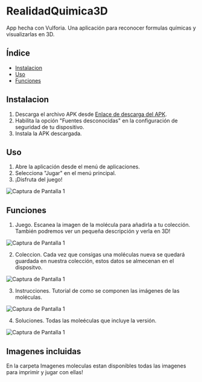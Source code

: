 # RealidadQuimica3D
App hecha con Vulforia. Una aplicación para reconocer formulas químicas y visualizarlas en 3D.

## Índice

- [Instalacion](#instalación)
- [Uso](#uso)
- [Funciones](#funciones)

## Instalacion

1. Descarga el archivo APK desde [Enlace de descarga del APK](RealidadQuimica3D.apk).
2. Habilita la opción "Fuentes desconocidas" en la configuración de seguridad de tu dispositivo.
3. Instala la APK descargada.


## Uso
1. Abre la aplicación desde el menú de aplicaciones.
2. Selecciona "Jugar" en el menú principal.
3. ¡Disfruta del juego!
   
![Captura de Pantalla 1](/screenshots/screenshot1.png)


## Funciones
1. Juego. Escanea la imagen de la molécula para añadirla a tu colección. También podremos ver un pequeña descripción y verla en 3D!
   
![Captura de Pantalla 1](/screenshots/screenshot4.png)

2. Coleccion. Cada vez que consigas una moléculas nueva se quedará guardada en nuestra colección, estos datos se almecenan en el dispositvo.
   
![Captura de Pantalla 1](/screenshots/screenshot2.png)

3. Instrucciones. Tutorial de como se componen las imágenes de las moléculas.
   
![Captura de Pantalla 1](/screenshots/screensho3.png)

4. Soluciones. Todas las moleéculas que incluye la versión.
   
![Captura de Pantalla 1](/screenshots/screenshot5.png)

## Imagenes incluidas
En la carpeta Imagenes moleculas estan disponibles todas las imagenes para imprimir y jugar con ellas!
